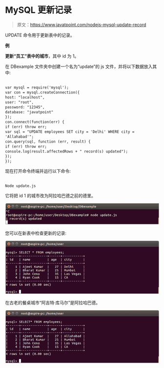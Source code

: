 # MySQL 更新记录

> 原文：<https://www.javatpoint.com/nodejs-mysql-update-record>

UPDATE 命令用于更新表中的记录。

**例**

**更新“员工”表中的城市**，其中 id 为 1。

在 DBexample 文件夹中创建一个名为“update”的 js 文件，并将以下数据放入其中:

```

var mysql = require('mysql');
var con = mysql.createConnection({
host: "localhost",
user: "root",
password: "12345",
database: "javatpoint"
});
con.connect(function(err) {
if (err) throw err;
var sql = "UPDATE employees SET city = 'Delhi' WHERE city = 'Allahabad'";
con.query(sql, function (err, result) {
if (err) throw err;
console.log(result.affectedRows + " record(s) updated");
});
});

```

现在打开命令终端并运行以下命令:

```

Node update.js

```

它将把 id 1 的城市改为阿拉哈巴德之前的德里。

![Node.js update record 1](img/17e28f5f88b7f4ca9bd6fe2658f5fa8a.png)

您可以在新表中检查更新的记录:

![Node.js update record 2](img/5280f8c9cfd3e8191872df0c8cbe5222.png)

在古老的餐桌城市“阿吉特·库马尔”是阿拉哈巴德。

![Node.js update record 3](img/1d778818e5a24e096cf04a55786de40d.png)